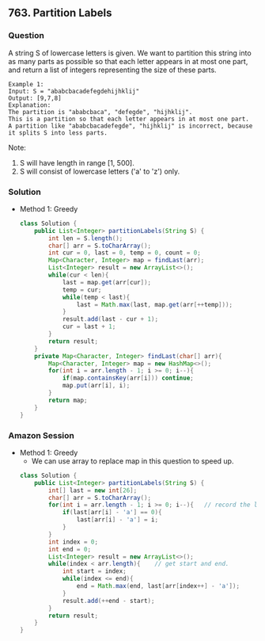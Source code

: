 ## 763. Partition Labels

### Question
A string S of lowercase letters is given. We want to partition this string into as many parts as possible so that each letter appears in at most one part, and return a list of integers representing the size of these parts.

```
Example 1:
Input: S = "ababcbacadefegdehijhklij"
Output: [9,7,8]
Explanation:
The partition is "ababcbaca", "defegde", "hijhklij".
This is a partition so that each letter appears in at most one part.
A partition like "ababcbacadefegde", "hijhklij" is incorrect, because it splits S into less parts.
```

Note:
1. S will have length in range [1, 500].
2. S will consist of lowercase letters ('a' to 'z') only.

### Solution
* Method 1: Greedy
  ```Java
  class Solution {
      public List<Integer> partitionLabels(String S) {
          int len = S.length();
          char[] arr = S.toCharArray();
          int cur = 0, last = 0, temp = 0, count = 0;
          Map<Character, Integer> map = findLast(arr);
          List<Integer> result = new ArrayList<>();
          while(cur < len){
              last = map.get(arr[cur]);
              temp = cur;
              while(temp < last){
                  last = Math.max(last, map.get(arr[++temp]));
              }
              result.add(last - cur + 1);
              cur = last + 1;
          }
          return result;
      }
      private Map<Character, Integer> findLast(char[] arr){
          Map<Character, Integer> map = new HashMap<>();
          for(int i = arr.length - 1; i >= 0; i--){
              if(map.containsKey(arr[i])) continue;
              map.put(arr[i], i);
          }
          return map;
      }
  }
  ```

### Amazon Session
* Method 1: Greedy
	* We can use array to replace map in this question to speed up.
	```Java
	class Solution {
		public List<Integer> partitionLabels(String S) {
			int[] last = new int[26];
			char[] arr = S.toCharArray();
			for(int i = arr.length - 1; i >= 0; i--){   // record the last appearance of each letter.
				if(last[arr[i] - 'a'] == 0){
					last[arr[i] - 'a'] = i;
				}
			}
			int index = 0;
			int end = 0;
			List<Integer> result = new ArrayList<>();
			while(index < arr.length){    // get start and end.
				int start = index;
				while(index <= end){
					end = Math.max(end, last[arr[index++] - 'a']);
				}
				result.add(++end - start);
			}
			return result;
		}
	}
	```